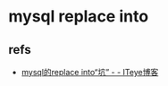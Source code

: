 # mysql replace into

## refs

- [mysql的replace into“坑” - - ITeye博客](http://jjhpeopl.iteye.com/blog/2368927)
